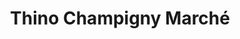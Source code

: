 ---
title: "Thino Champigny Marché"
url: /champigny-sur-marne/thino-champigny-marche/
shop: commodité
---